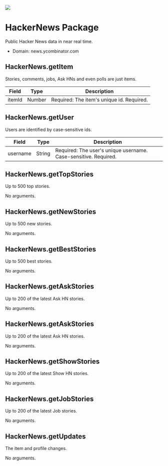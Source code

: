 [![](https://scdn.rapidapi.com/RapidAPI_banner.png)](https://rapidapi.com/package/HackerNews/functions?utm_source=RapidAPIGitHub_HackerNewsFunctions&utm_medium=button&utm_content=RapidAPI_GitHub)

# HackerNews Package
Public Hacker News data in near real time.
* Domain: news.ycombinator.com

## HackerNews.getItem
Stories, comments, jobs, Ask HNs and even polls are just items.

| Field | Type  | Description
|-------|-------|----------
| itemId| Number| Required: The item's unique id. Required.


## HackerNews.getUser
Users are identified by case-sensitive ids.

| Field   | Type  | Description
|---------|-------|----------
| username| String| Required: The user's unique username. Case-sensitive. Required.


## HackerNews.getTopStories
Up to 500 top stories.

No arguments.


## HackerNews.getNewStories
Up to 500 new stories.

No arguments.


## HackerNews.getBestStories
Up to 500 best stories.

No arguments.


## HackerNews.getAskStories
Up to 200 of the latest Ask HN stories.

No arguments.


## HackerNews.getAskStories
Up to 200 of the latest Ask HN stories.

No arguments.


## HackerNews.getShowStories
Up to 200 of the latest Show HN stories.

No arguments.


## HackerNews.getJobStories
Up to 200 of the latest Job stories.

No arguments.


## HackerNews.getUpdates
The item and profile changes.

No arguments.

